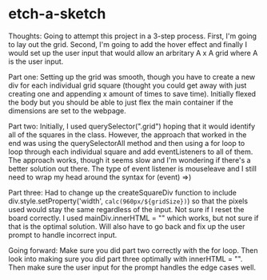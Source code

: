 # etch-a-sketch
Thoughts: Going to attempt this project in a 3-step process. First, I'm going to lay out the grid. Second, I'm going to add the hover effect and finally I would set up the user input that would allow an arbritary A x A grid where A is the user input.

Part one: Setting up the grid was smooth, though you have to create a new div for each individual grid square (thought you could get away with just creating one and appending x amount of times to save time). Initially flexed the body but you should be able to just flex the main container if the dimensions are set to the webpage.

Part two: Initially, I used querySelector(".grid") hoping that it would identify all of the squares in the class. However, the approach that worked in the end was using the querySelectorAll method and then using a for loop to loop through each individual square and add eventListeners to all of them. The approach works, though it seems slow and I'm wondering if there's a better solution out there. The type of event listener is mouseleave and I still need to wrap my head around the syntax for (event) =>)

Part three: Had to change up the createSquareDiv function to include div.style.setProperty('width', `calc(960px/${gridSize})`) so that the pixels used would stay the same regardless of the input. Not sure if I reset the board correctly. I used mainDiv.innerHTML = "" which works, but not sure if that is the optimal solution. Will also have to go back and fix up the user prompt to handle incorrect input. 

Going forward: Make sure you did part two correctly with the for loop. Then look into making sure you did part three optimally with innerHTML = "". Then make sure the user input for the prompt handles the edge cases well.
